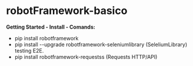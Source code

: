 # robotFramework-basico
 **Getting Started - Install - Comands:** 
* pip install robotframework
* pip install --upgrade robotframework-seleniumlibrary (SeleliumLibrary) testing E2E.
* pip install robotframework-requestss (Requests HTTP/API)
